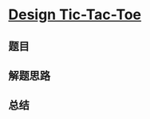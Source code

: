 # [Design Tic-Tac-Toe](https://leetcode.com/problems/design-tic-tac-toe/)

## 题目


## 解题思路


## 总结


